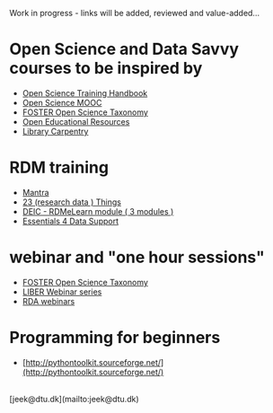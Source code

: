 Work in progress - links will be added, reviewed and value-added... 

# Open Science and Data Savvy courses to be inspired by

- [Open Science Training Handbook](https://open-science-training-handbook.gitbook.io/book/)
- [Open Science MOOC](https://opensciencemooc.eu/)
- [FOSTER Open Science Taxonomy](https://www.fosteropenscience.eu/resources)
- [Open Educational Resources](https://www.oercommons.org/)
- [Library Carpentry](https://librarycarpentry.org/lessons/)

# RDM training 

- [Mantra](https://mantra.edina.ac.uk/)
- [23 (research data ) Things](https://www.ands.org.au/working-with-data/skills/23-research-data-things)
- [DEIC - RDMeLearn module ( 3 modules )](https://vidensportal.deic.dk/da/RDMELearn)
- [Essentials 4 Data Support](https://datasupport.researchdata.nl/en/)

# webinar and "one hour sessions" 

- [FOSTER Open Science Taxonomy](https://www.fosteropenscience.eu/resources)
- [LIBER Webinar series](https://libereurope.eu/webinars/)
- [RDA webinars](https://www.rd-alliance.org/plenaries-events/webinars/upcoming-webinars)

# Programming for beginners

- [http://pythontoolkit.sourceforge.net/](http://pythontoolkit.sourceforge.net/)


<br>
[jeek@dtu.dk](mailto:jeek@dtu.dk) 
